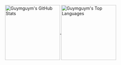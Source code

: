 <a href="https://github.com/guymguym">
  <img align="center" height="180px" 
       src="https://github-readme-stats.vercel.app/api?username=guymguym&theme=radical&show_icons=true" 
       alt="Guymguym's GitHub Stats" />
</a>
<a href="https://github.com/guymguym">
  <img align="center" height="180px" 
       src="https://github-readme-stats.vercel.app/api/top-langs/?username=guymguym&theme=radical&layout=compact&langs_count=8" 
       alt="Guymguym's Top Languages" />
</a>

<br/>

<!--
**guymguym/guymguym** is a ✨ _special_ ✨ repository because its `README.md` (this file) appears on your GitHub profile.

Here are some ideas to get you started:

- 🔭 I’m currently working on ...
- 🌱 I’m currently learning ...
- 👯 I’m looking to collaborate on ...
- 🤔 I’m looking for help with ...
- 💬 Ask me about ...
- 📫 How to reach me: ...
- 😄 Pronouns: ...
- ⚡ Fun fact: ...
-->
